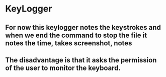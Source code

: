 # KeyLogger
## For now this keylogger notes the keystrokes and when we end the command to stop the file it notes the time, takes screenshot, notes 
## The disadvantage is that it asks the permission of the user to monitor the keyboard.
